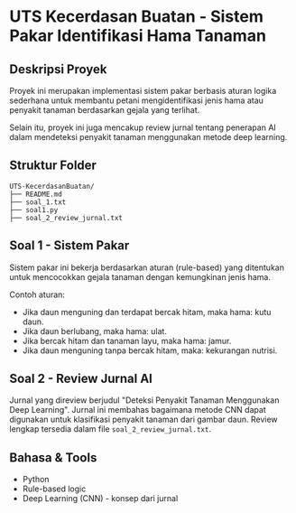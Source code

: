 # UTS Kecerdasan Buatan - Sistem Pakar Identifikasi Hama Tanaman

## Deskripsi Proyek
Proyek ini merupakan implementasi sistem pakar berbasis aturan logika sederhana untuk membantu petani mengidentifikasi jenis hama atau penyakit tanaman berdasarkan gejala yang terlihat.

Selain itu, proyek ini juga mencakup review jurnal tentang penerapan AI dalam mendeteksi penyakit tanaman menggunakan metode deep learning.

## Struktur Folder
```
UTS-KecerdasanBuatan/
├── README.md
├── soal_1.txt
├── soal1.py
├── soal_2_review_jurnal.txt
```

## Soal 1 - Sistem Pakar
Sistem pakar ini bekerja berdasarkan aturan (rule-based) yang ditentukan untuk mencocokkan gejala tanaman dengan kemungkinan jenis hama.

Contoh aturan:
- Jika daun menguning dan terdapat bercak hitam, maka hama: kutu daun.
- Jika daun berlubang, maka hama: ulat.
- Jika bercak hitam dan tanaman layu, maka hama: jamur.
- Jika daun menguning tanpa bercak hitam, maka: kekurangan nutrisi.

## Soal 2 - Review Jurnal AI
Jurnal yang direview berjudul "Deteksi Penyakit Tanaman Menggunakan Deep Learning". Jurnal ini membahas bagaimana metode CNN dapat digunakan untuk klasifikasi penyakit tanaman dari gambar daun. Review lengkap tersedia dalam file `soal_2_review_jurnal.txt`.

## Bahasa & Tools
- Python
- Rule-based logic
- Deep Learning (CNN) - konsep dari jurnal

